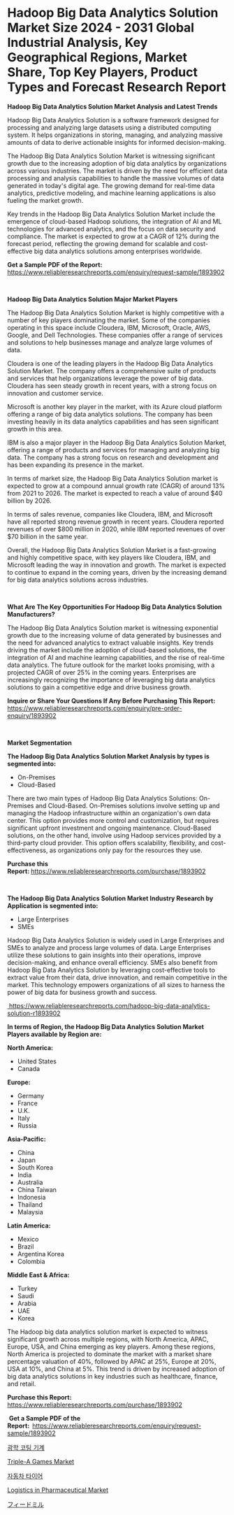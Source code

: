<p><h1>Hadoop Big Data Analytics Solution Market Size 2024 - 2031 Global Industrial Analysis, Key Geographical Regions, Market Share, Top Key Players, Product Types and Forecast Research Report</h1></p><p><strong>Hadoop Big Data Analytics Solution Market Analysis and Latest Trends</strong></p>
<p><p>Hadoop Big Data Analytics Solution is a software framework designed for processing and analyzing large datasets using a distributed computing system. It helps organizations in storing, managing, and analyzing massive amounts of data to derive actionable insights for informed decision-making.</p><p>The Hadoop Big Data Analytics Solution Market is witnessing significant growth due to the increasing adoption of big data analytics by organizations across various industries. The market is driven by the need for efficient data processing and analysis capabilities to handle the massive volumes of data generated in today's digital age. The growing demand for real-time data analytics, predictive modeling, and machine learning applications is also fueling the market growth.</p><p>Key trends in the Hadoop Big Data Analytics Solution Market include the emergence of cloud-based Hadoop solutions, the integration of AI and ML technologies for advanced analytics, and the focus on data security and compliance. The market is expected to grow at a CAGR of 12% during the forecast period, reflecting the growing demand for scalable and cost-effective big data analytics solutions among enterprises worldwide.</p></p>
<p><strong>Get a Sample PDF of the Report:&nbsp;</strong> <a href="https://www.reliableresearchreports.com/enquiry/request-sample/1893902">https://www.reliableresearchreports.com/enquiry/request-sample/1893902</a></p>
<p>&nbsp;</p>
<p><strong>Hadoop Big Data Analytics Solution Major Market Players</strong></p>
<p><p>The Hadoop Big Data Analytics Solution Market is highly competitive with a number of key players dominating the market. Some of the companies operating in this space include Cloudera, IBM, Microsoft, Oracle, AWS, Google, and Dell Technologies. These companies offer a range of services and solutions to help businesses manage and analyze large volumes of data.</p><p>Cloudera is one of the leading players in the Hadoop Big Data Analytics Solution Market. The company offers a comprehensive suite of products and services that help organizations leverage the power of big data. Cloudera has seen steady growth in recent years, with a strong focus on innovation and customer service.</p><p>Microsoft is another key player in the market, with its Azure cloud platform offering a range of big data analytics solutions. The company has been investing heavily in its data analytics capabilities and has seen significant growth in this area.</p><p>IBM is also a major player in the Hadoop Big Data Analytics Solution Market, offering a range of products and services for managing and analyzing big data. The company has a strong focus on research and development and has been expanding its presence in the market.</p><p>In terms of market size, the Hadoop Big Data Analytics Solution market is expected to grow at a compound annual growth rate (CAGR) of around 13% from 2021 to 2026. The market is expected to reach a value of around $40 billion by 2026.</p><p>In terms of sales revenue, companies like Cloudera, IBM, and Microsoft have all reported strong revenue growth in recent years. Cloudera reported revenues of over $800 million in 2020, while IBM reported revenues of over $70 billion in the same year.</p><p>Overall, the Hadoop Big Data Analytics Solution Market is a fast-growing and highly competitive space, with key players like Cloudera, IBM, and Microsoft leading the way in innovation and growth. The market is expected to continue to expand in the coming years, driven by the increasing demand for big data analytics solutions across industries.</p></p>
<p>&nbsp;</p>
<p><strong>What Are The Key Opportunities For Hadoop Big Data Analytics Solution Manufacturers?</strong></p>
<p><p>The Hadoop Big Data Analytics Solution market is witnessing exponential growth due to the increasing volume of data generated by businesses and the need for advanced analytics to extract valuable insights. Key trends driving the market include the adoption of cloud-based solutions, the integration of AI and machine learning capabilities, and the rise of real-time data analytics. The future outlook for the market looks promising, with a projected CAGR of over 25% in the coming years. Enterprises are increasingly recognizing the importance of leveraging big data analytics solutions to gain a competitive edge and drive business growth.</p></p>
<p><strong>Inquire or Share Your Questions If Any Before Purchasing This Report:</strong> <a href="https://www.reliableresearchreports.com/enquiry/pre-order-enquiry/1893902">https://www.reliableresearchreports.com/enquiry/pre-order-enquiry/1893902</a></p>
<p>&nbsp;</p>
<p><strong>Market Segmentation</strong></p>
<p><strong>The Hadoop Big Data Analytics Solution Market Analysis by types is segmented into:</strong></p>
<p><ul><li>On-Premises</li><li>Cloud-Based</li></ul></p>
<p><p>There are two main types of Hadoop Big Data Analytics Solutions: On-Premises and Cloud-Based. On-Premises solutions involve setting up and managing the Hadoop infrastructure within an organization's own data center. This option provides more control and customization, but requires significant upfront investment and ongoing maintenance. Cloud-Based solutions, on the other hand, involve using Hadoop services provided by a third-party cloud provider. This option offers scalability, flexibility, and cost-effectiveness, as organizations only pay for the resources they use.</p></p>
<p><strong>Purchase this Report:&nbsp;</strong><a href="https://www.reliableresearchreports.com/purchase/1893902">https://www.reliableresearchreports.com/purchase/1893902</a></p>
<p>&nbsp;</p>
<p><strong>The Hadoop Big Data Analytics Solution Market Industry Research by Application is segmented into:</strong></p>
<p><ul><li>Large Enterprises</li><li>SMEs</li></ul></p>
<p><p>Hadoop Big Data Analytics Solution is widely used in Large Enterprises and SMEs to analyze and process large volumes of data. Large Enterprises utilize these solutions to gain insights into their operations, improve decision-making, and enhance overall efficiency. SMEs also benefit from Hadoop Big Data Analytics Solution by leveraging cost-effective tools to extract value from their data, drive innovation, and remain competitive in the market. This technology empowers organizations of all sizes to harness the power of big data for business growth and success.</p></p>
<p><a href="https://www.reliableresearchreports.com/hadoop-big-data-analytics-solution-r1893902">&nbsp;https://www.reliableresearchreports.com/hadoop-big-data-analytics-solution-r1893902</a></p>
<p><strong>In terms of Region, the Hadoop Big Data Analytics Solution Market Players available by Region are:</strong></p>
<p>
    <p> <strong> North America: </strong>
        <ul>
            <li>United States</li>
            <li>Canada</li>
        </ul>
        </p> 
    <p> <strong> Europe: </strong>
        <ul>
            <li>Germany</li>
            <li>France</li>
            <li>U.K.</li>
            <li>Italy</li>
            <li>Russia</li>
        </ul>
        </p> 
    <p> <strong> Asia-Pacific: </strong>
        <ul>
            <li>China</li>
            <li>Japan</li>
            <li>South Korea</li>
            <li>India</li>
            <li>Australia</li>
            <li>China Taiwan</li>
            <li>Indonesia</li>
            <li>Thailand</li>
            <li>Malaysia</li>
        </ul>
        </p> 
    <p> <strong> Latin America: </strong>
        <ul>
            <li>Mexico</li>
            <li>Brazil</li>
            <li>Argentina Korea</li>
            <li>Colombia</li>
        </ul>
        </p> 
    <p> <strong> Middle East & Africa: </strong>
        <ul>
            <li>Turkey</li>
            <li>Saudi</li>
            <li>Arabia</li>
            <li>UAE</li>
            <li>Korea</li>
        </ul>
    </p>
    </p>
<p><p>The Hadoop big data analytics solution market is expected to witness significant growth across multiple regions, with North America, APAC, Europe, USA, and China emerging as key players. Among these regions, North America is projected to dominate the market with a market share percentage valuation of 40%, followed by APAC at 25%, Europe at 20%, USA at 10%, and China at 5%. This trend is driven by increased adoption of big data analytics solutions in key industries such as healthcare, finance, and retail.</p></p>
<p><strong>Purchase this Report: </strong><a href="https://www.reliableresearchreports.com/purchase/1893902">https://www.reliableresearchreports.com/purchase/1893902</a></p>
<p>&nbsp;<strong>Get a Sample PDF of the Report:&nbsp;&nbsp;</strong><a href="https://www.reliableresearchreports.com/enquiry/request-sample/1893902">https://www.reliableresearchreports.com/enquiry/request-sample/1893902</a></p>
<p><strong></strong></p>
<p><p><a href="https://github.com/novabrown3/Market-Research-Report-List-1/blob/main/987667161810.md">광학 코팅 기계</a></p><p><a href="https://github.com/timeliteaut/Market-Research-Report-List-2/blob/main/triple-a-games-market.md">Triple-A Games Market</a></p><p><a href="https://github.com/durgin521/Market-Research-Report-List-1/blob/main/918278461811.md">자동차 타이어</a></p><p><a href="https://github.com/seekum/Market-Research-Report-List-2/blob/main/logistics-in-pharmaceutical-market.md">Logistics in Pharmaceutical Market</a></p><p><a href="https://medium.com/@addyserr7687/%E9%A3%BC%E6%96%99%E8%A3%BD%E7%B2%89%E6%A9%9F%E5%B8%82%E5%A0%B4%E3%81%AF-%E5%B8%82%E5%A0%B4%E3%82%B7%E3%82%A7%E3%82%A2-%E3%82%B5%E3%82%A4%E3%82%BA-2031%E5%B9%B4%E3%81%BE%E3%81%A7%E3%81%AE%E4%BA%88%E6%B8%AC%E3%81%AB%E7%84%A6%E7%82%B9%E3%82%92%E5%BD%93%E3%81%A6%E3%81%A6%E3%81%84%E3%81%BE%E3%81%99-00ad5c7b7660">フィードミル</a></p></p>